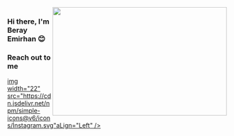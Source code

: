 <image src="https://media.giphy.com/media/F3BeiZNq6VbDwyxzxF/giphy.gif" aLign="right" width="400" height="250">


  ### Hi there, I'm Beray Emirhan 😊
  
  ### Reach out to me
  
  [img width="22" src="https://cdn.jsdelivr.net/npm/simple-icons@v6/icons/İnstagram.svg"aLign="Left" />][instagram]
  
  [instagram]:https://www.instagram.com/sensoyberayy/
  [twitter]:https://twitter.com/SensoyBerayy
  
  

